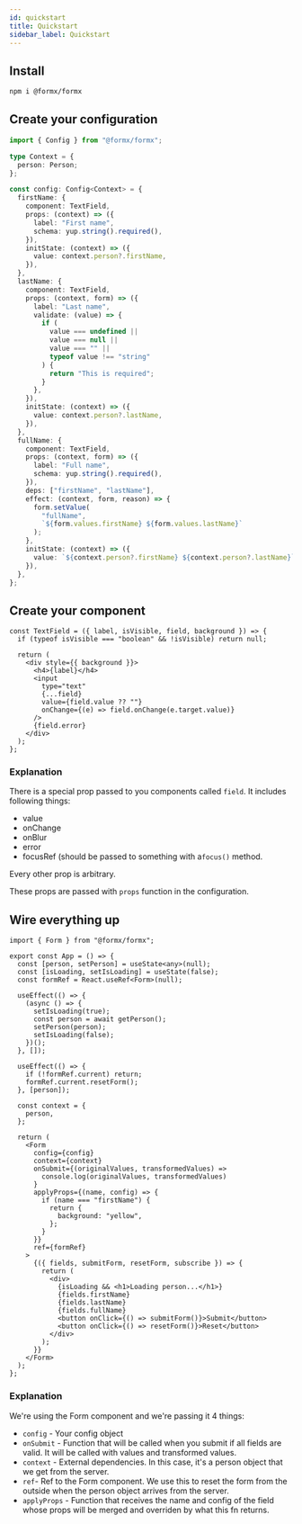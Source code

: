 ```yaml
---
id: quickstart
title: Quickstart
sidebar_label: Quickstart
---
```


## Install

```bash
npm i @formx/formx
```

## Create your configuration

```ts
import { Config } from "@formx/formx";

type Context = {
  person: Person;
};

const config: Config<Context> = {
  firstName: {
    component: TextField,
    props: (context) => ({
      label: "First name",
      schema: yup.string().required(),
    }),
    initState: (context) => ({
      value: context.person?.firstName,
    }),
  },
  lastName: {
    component: TextField,
    props: (context, form) => ({
      label: "Last name",
      validate: (value) => {
        if (
          value === undefined ||
          value === null ||
          value === "" ||
          typeof value !== "string"
        ) {
          return "This is required";
        }
      },
    }),
    initState: (context) => ({
      value: context.person?.lastName,
    }),
  },
  fullName: {
    component: TextField,
    props: (context, form) => ({
      label: "Full name",
      schema: yup.string().required(),
    }),
    deps: ["firstName", "lastName"],
    effect: (context, form, reason) => {
      form.setValue(
        "fullName",
        `${form.values.firstName} ${form.values.lastName}`
      );
    },
    initState: (context) => ({
      value: `${context.person?.firstName} ${context.person?.lastName}`,
    }),
  },
};
```

## Create your component

```tsx
const TextField = ({ label, isVisible, field, background }) => {
  if (typeof isVisible === "boolean" && !isVisible) return null;

  return (
    <div style={{ background }}>
      <h4>{label}</h4>
      <input
        type="text"
        {...field}
        value={field.value ?? ""}
        onChange={(e) => field.onChange(e.target.value)}
      />
      {field.error}
    </div>
  );
};
```

### Explanation

There is a special prop passed to you components called `field`.
It includes following things:

- value
- onChange
- onBlur
- error
- focusRef (should be passed to something with a`focus()` method.

Every other prop is arbitrary.

These props are passed with `props` function in the configuration.

## Wire everything up

```tsx
import { Form } from "@formx/formx";

export const App = () => {
  const [person, setPerson] = useState<any>(null);
  const [isLoading, setIsLoading] = useState(false);
  const formRef = React.useRef<Form>(null);

  useEffect(() => {
    (async () => {
      setIsLoading(true);
      const person = await getPerson();
      setPerson(person);
      setIsLoading(false);
    })();
  }, []);

  useEffect(() => {
    if (!formRef.current) return;
    formRef.current.resetForm();
  }, [person]);

  const context = {
    person,
  };

  return (
    <Form
      config={config}
      context={context}
      onSubmit={(originalValues, transformedValues) =>
        console.log(originalValues, transformedValues)
      }
      applyProps={(name, config) => {
        if (name === "firstName") {
          return {
            background: "yellow",
          };
        }
      }}
      ref={formRef}
    >
      {({ fields, submitForm, resetForm, subscribe }) => {
        return (
          <div>
            {isLoading && <h1>Loading person...</h1>}
            {fields.firstName}
            {fields.lastName}
            {fields.fullName}
            <button onClick={() => submitForm()}>Submit</button>
            <button onClick={() => resetForm()}>Reset</button>
          </div>
        );
      }}
    </Form>
  );
};
```

### Explanation

We're using the Form component and we're passing it 4 things:

- `config` - Your config object
- `onSubmit` - Function that will be called when you submit if all fields are valid. It will be called with values and transformed values.
- `context` - External dependencies. In this case, it's a person object that we get from the server.
- `ref`- Ref to the Form component. We use this to reset the form from the outside when the person object arrives from the server.
- `applyProps` - Function that receives the name and config of the field whose props will be merged and overriden by what this fn returns.
